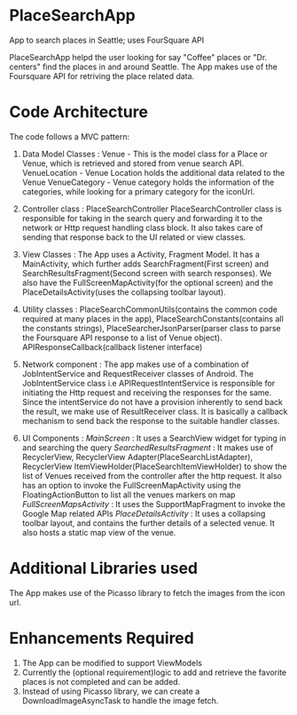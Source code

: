 # PlaceSearchApp
App to search places in Seattle; uses FourSquare API

PlaceSearchApp helpd the user looking for say "Coffee" places or "Dr. centers" find the places in and around Seattle.
The App makes use of the Foursquare API for retriving the place related data.

# Code Architecture

The code follows a MVC pattern:
1. Data Model Classes : 
   Venue - This is the model class for a Place or Venue, which is retrieved and stored from venue search API.
   VenueLocation - Venue Location holds the additional data related to the Venue
   VenueCategory - Venue category holds the information of the categories, while looking for a primary category for the iconUrl.
   
2. Controller class : PlaceSearchController
PlaceSearchController class is responsible for taking in the search query and forwarding it to the network or Http request handling class block. It also takes care of sending that response back to the UI related or view classes.

3. View Classes :
The App uses a Activity, Fragment Model. It has a MainActivity, which further adds SearchFragment(First screen) and SearchResultsFragment(Second screen with search responses). We also have the FullScreenMapActivity(for the optional screen) and the PlaceDetailsActivity(uses the collapsing toolbar layout).

4. Utility classes : PlaceSearchCommonUtils(contains the common code required at many places in the app), PlaceSearchConstants(contains all the constants strings), PlaceSearcherJsonParser(parser class to parse the Foursquare API response to a list of Venue object). APIResponseCallback(callback listener interface)

5. Network component : The app makes use of a combination of JobIntentService and RequestReceiver classes of Android. The JobIntentService class i.e APIRequestIntentService is responsible for initiating the Http request and receiving the responses for the same. Since the intentService do not have a provision inherently to send back the result, we make use of ResultReceiver class. It is basically a callback mechanism to send back the response to the suitable handler classes.

6. UI Components :
*MainScreen* : It uses a SearchView widget for typing in and searching the query
*SearchedResultsFragment* : It makes use of RecyclerView, RecyclerView Adapter(PlaceSearchListAdapter), RecyclerView ItemViewHolder(PlaceSearchItemViewHolder) to show the list of Venues received from the controller after the http request. It also has an option to invoke the FullScreenMapActivity using the FloatingActionButton to list all the venues markers on map
*FullScreenMapsActivity* : It uses the SupportMapFragment to invoke the Google Map related APIs
*PlaceDetailsActivity* : It uses a collapsing toolbar layout, and contains the further details of a selected venue. It also hosts a static map view of the venue.


# Additional Libraries used
The App makes use of the Picasso library to fetch the images from the icon url.

# Enhancements Required
1. The App can be modified to support ViewModels
2. Currently the (optional requirement)logic to add and retrieve the favorite places is not completed and can be added.
3. Instead of using Picasso library, we can create a DownloadImageAsyncTask to handle the image fetch.

